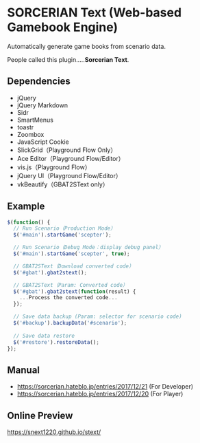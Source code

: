 # SORCERIAN Text (Web-based Gamebook Engine)

Automatically generate game books from scenario data.

People called this plugin.....**Sorcerian Text**.

## Dependencies

- jQuery
- jQuery Markdown
- Sidr
- SmartMenus
- toastr
- Zoombox
- JavaScript Cookie
- SlickGrid（Playground Flow Only）
- Ace Editor（Playground Flow/Editor）
- vis.js（Playground Flow）
- jQuery UI（Playground Flow/Editor）
- vkBeautify（GBAT2SText only）

## Example

```javascript
$(function() {
  // Run Scenario（Production Mode）
  $('#main').startGame('scepter');

  // Run Scenario（Debug Mode：display debug panel）
  $('#main').startGame('scepter', true);

  // GBAT2SText（Download converted code）
  $('#gbat').gbat2stext();

  // GBAT2SText（Param: Converted code）
  $('#gbat').gbat2stext(function(result) {
    ...Process the converted code...
  });

  // Save data backup (Param: selector for scenario code)
  $('#backup').backupData('#scenario');
  
  // Save data restore
  $('#restore').restoreData();
});
```

## Manual

+ https://sorcerian.hateblo.jp/entries/2017/12/21 (For Developer)
+ https://sorcerian.hateblo.jp/entries/2017/12/20 (For Player)

## Online Preview

https://snext1220.github.io/stext/

